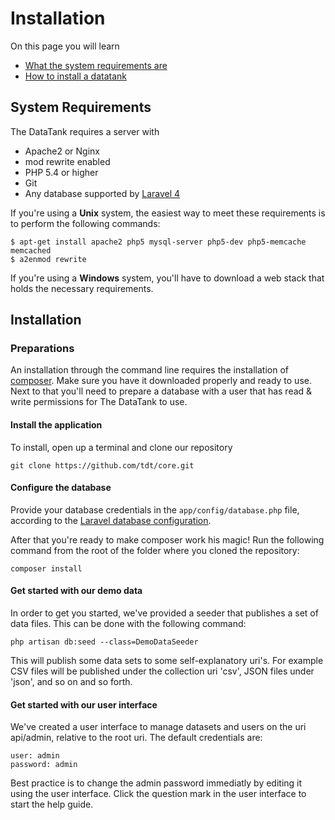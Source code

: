 # Installation

On this page you will learn

* [What the system requirements are](#requirements)
* [How to install a datatank](#installation)

<a id='requirements' class='anchor'></a>
## System Requirements

The DataTank requires a server with

* Apache2 or Nginx
* mod rewrite enabled
* PHP 5.4 or higher
* Git
* Any database supported by [Laravel 4](http://four.laravel.com/docs/database)

If you're using a <strong>Unix</strong> system, the easiest way to meet these requirements is to perform the following commands:

    $ apt-get install apache2 php5 mysql-server php5-dev php5-memcache memcached
    $ a2enmod rewrite

If you're using a <strong>Windows</strong> system, you'll have to download a web stack that holds the necessary requirements.

<a id='installation' class='anchor'></a>
## Installation

### Preparations

An installation through the command line requires the installation of [composer](http://getcomposer.org/). Make sure you have it downloaded properly and ready to use. Next to that you'll need to prepare a database with a user that has read & write permissions for The DataTank to use.

#### Install the application

To install, open up a terminal and clone our repository

    git clone https://github.com/tdt/core.git

#### Configure the database

Provide your database credentials in the `app/config/database.php` file, according to the [Laravel database configuration](http://laravel.com/docs/configuration).

After that you're ready to make composer work his magic! Run the following command from the root of the folder where you cloned the repository:

    composer install

#### Get started with our demo data

In order to get you started, we've provided a seeder that publishes a set of data files. This can be done with the following command:

    php artisan db:seed --class=DemoDataSeeder

This will publish some data sets to some self-explanatory uri's. For example CSV files will be published under the collection uri 'csv', JSON files under 'json', and so on and so forth.

#### Get started with our user interface

We've created a user interface to manage datasets and users on the uri api/admin, relative to the root uri. The default credentials are:

    user: admin
    password: admin

Best practice is to change the admin password immediatly by editing it using the user interface. Click the question mark <i class='fa fa-lg fa-question-circle'></i> in the user interface to start the help guide.